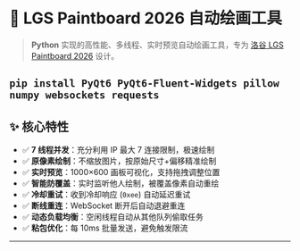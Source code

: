 # 🎨 LGS Paintboard 2026 自动绘画工具

> **Python** 实现的高性能、多线程、实时预览自动绘画工具，专为 [洛谷 LGS Paintboard 2026](https://paintboard.luogu.me) 设计。

`pip install PyQt6 PyQt6-Fluent-Widgets pillow numpy websockets requests`
---

## ✨ 核心特性

- ✅ **7 线程并发**：充分利用 IP 最大 7 连接限制，极速绘制
- ✅ **原像素绘制**：不缩放图片，按原始尺寸+偏移精准绘制
- ✅ **实时预览**：1000×600 画板可视化，支持拖拽调整位置
- ✅ **智能防覆盖**：实时监听他人绘制，被覆盖像素自动重绘
- ✅ **冷却重试**：收到冷却响应 (`0xee`) 自动延迟重试
- ✅ **断线重连**：WebSocket 断开后自动退避重连
- ✅ **动态负载均衡**：空闲线程自动从其他队列偷取任务
- ✅ **粘包优化**：每 10ms 批量发送，避免触发限流

---
